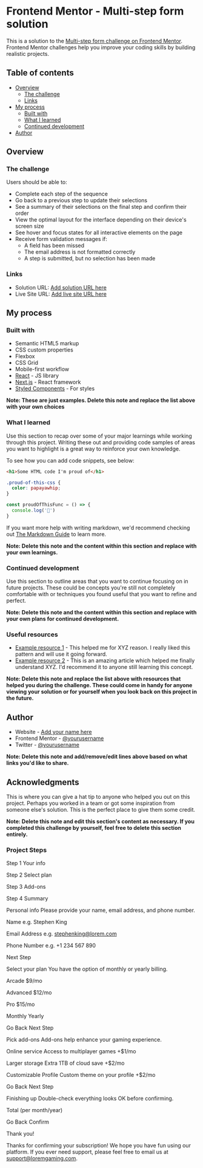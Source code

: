 # Frontend Mentor - Multi-step form solution

This is a solution to the [Multi-step form challenge on Frontend Mentor](https://www.frontendmentor.io/challenges/multistep-form-YVAnSdqQBJ). Frontend Mentor challenges help you improve your coding skills by building realistic projects. 

## Table of contents

- [Overview](#overview)
  - [The challenge](#the-challenge)
  - [Links](#links)
- [My process](#my-process)
  - [Built with](#built-with)
  - [What I learned](#what-i-learned)
  - [Continued development](#continued-development)
- [Author](#author)


## Overview

### The challenge

Users should be able to:

- Complete each step of the sequence
- Go back to a previous step to update their selections
- See a summary of their selections on the final step and confirm their order
- View the optimal layout for the interface depending on their device's screen size
- See hover and focus states for all interactive elements on the page
- Receive form validation messages if:
  - A field has been missed
  - The email address is not formatted correctly
  - A step is submitted, but no selection has been made

### Links

- Solution URL: [Add solution URL here](https://github.com/moaz890/MultiStepForm)
- Live Site URL: [Add live site URL here]()

## My process

### Built with

- Semantic HTML5 markup
- CSS custom properties
- Flexbox
- CSS Grid
- Mobile-first workflow
- [React](https://reactjs.org/) - JS library
- [Next.js](https://nextjs.org/) - React framework
- [Styled Components](https://styled-components.com/) - For styles

**Note: These are just examples. Delete this note and replace the list above with your own choices**

### What I learned

Use this section to recap over some of your major learnings while working through this project. Writing these out and providing code samples of areas you want to highlight is a great way to reinforce your own knowledge.

To see how you can add code snippets, see below:

```html
<h1>Some HTML code I'm proud of</h1>
```
```css
.proud-of-this-css {
  color: papayawhip;
}
```
```js
const proudOfThisFunc = () => {
  console.log('🎉')
}
```

If you want more help with writing markdown, we'd recommend checking out [The Markdown Guide](https://www.markdownguide.org/) to learn more.

**Note: Delete this note and the content within this section and replace with your own learnings.**

### Continued development

Use this section to outline areas that you want to continue focusing on in future projects. These could be concepts you're still not completely comfortable with or techniques you found useful that you want to refine and perfect.

**Note: Delete this note and the content within this section and replace with your own plans for continued development.**

### Useful resources

- [Example resource 1](https://www.example.com) - This helped me for XYZ reason. I really liked this pattern and will use it going forward.
- [Example resource 2](https://www.example.com) - This is an amazing article which helped me finally understand XYZ. I'd recommend it to anyone still learning this concept.

**Note: Delete this note and replace the list above with resources that helped you during the challenge. These could come in handy for anyone viewing your solution or for yourself when you look back on this project in the future.**

## Author

- Website - [Add your name here](https://www.your-site.com)
- Frontend Mentor - [@yourusername](https://www.frontendmentor.io/profile/yourusername)
- Twitter - [@yourusername](https://www.twitter.com/yourusername)

**Note: Delete this note and add/remove/edit lines above based on what links you'd like to share.**

## Acknowledgments

This is where you can give a hat tip to anyone who helped you out on this project. Perhaps you worked in a team or got some inspiration from someone else's solution. This is the perfect place to give them some credit.

**Note: Delete this note and edit this section's content as necessary. If you completed this challenge by yourself, feel free to delete this section entirely.**


### Project Steps

<!-- Sidebar start -->

  Step 1
  Your info

  Step 2
  Select plan

  Step 3
  Add-ons

  Step 4
  Summary

  <!-- Sidebar end -->

  <!-- Step 1 start -->

  Personal info
  Please provide your name, email address, and phone number.

  Name
  e.g. Stephen King

  Email Address
  e.g. stephenking@lorem.com

  Phone Number
  e.g. +1 234 567 890

  Next Step

  <!-- Step 1 end -->

  <!-- Step 2 start -->

  Select your plan
  You have the option of monthly or yearly billing.

  Arcade
  $9/mo

  Advanced
  $12/mo

  Pro
  $15/mo

  Monthly
  Yearly

  Go Back
  Next Step

  <!-- Step 2 end -->

  <!-- Step 3 start -->

  Pick add-ons
  Add-ons help enhance your gaming experience.

  Online service
  Access to multiplayer games
  +$1/mo

  Larger storage
  Extra 1TB of cloud save
  +$2/mo

  Customizable Profile
  Custom theme on your profile
  +$2/mo

  Go Back
  Next Step

  <!-- Step 3 end -->

  <!-- Step 4 start -->

  Finishing up
  Double-check everything looks OK before confirming.

  <!-- Dynamically add subscription and add-on selections here -->

  Total (per month/year)

  Go Back
  Confirm

  <!-- Step 4 end -->

  <!-- Step 5 start -->

  Thank you!

  Thanks for confirming your subscription! We hope you have fun 
  using our platform. If you ever need support, please feel free 
  to email us at support@loremgaming.com.

  <!-- Step 5 end -->
